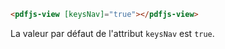 ```html
<pdfjs-view [keysNav]="true"></pdfjs-view>
```

La valeur par défaut de l'attribut `keysNav` est `true`.
